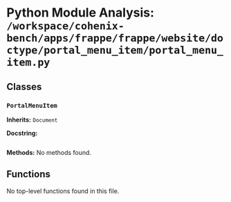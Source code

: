 # Python Module Analysis: `/workspace/cohenix-bench/apps/frappe/frappe/website/doctype/portal_menu_item/portal_menu_item.py`

## Classes

### `PortalMenuItem`
**Inherits:** `Document`


**Docstring:**
```

```

**Methods:**
No methods found.




## Functions

No top-level functions found in this file.
